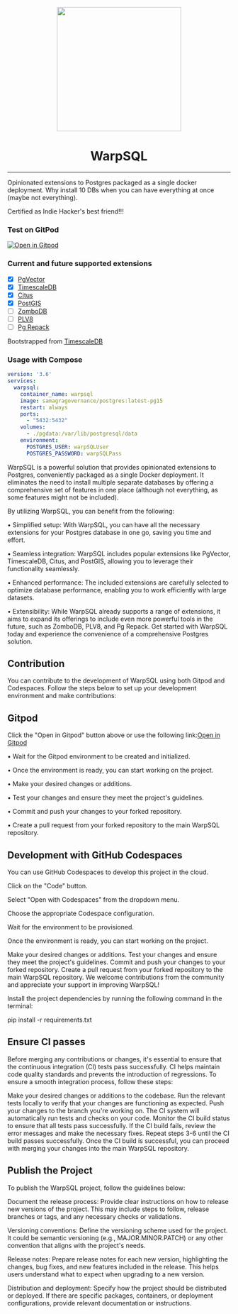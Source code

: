 <p align="center"><img align="center" width="280" height="280" src="./icon.jpeg"/></p>
<h1 align="center">WarpSQL</h3>
<hr>
Opinionated extensions to Postgres packaged as a single docker deployment. Why install 10 DBs when you can have everything at once (maybe not everything).

Certified as Indie Hacker's best friend!!!

### Test on GitPod
[![Open in Gitpod](https://gitpod.io/button/open-in-gitpod.svg)](https://gitpod.io/#https://github.com/ChakshuGautam/postgres-tsdb-vector-docker)

### Current and future supported extensions

- [x] [PgVector](https://github.com/pgvector/pgvector)
- [x] [TimescaleDB](https://github.com/timescale/timescaledb)
- [x] [Citus](https://www.citusdata.com/)
- [x] [PostGIS](https://postgis.net)
- [ ] [ZomboDB](https://github.com/zombodb/zombodb)
- [ ] [PLV8](https://github.com/plv8/plv8)
- [ ] [Pg Repack](https://github.com/reorg/pg_repack)

Bootstrapped from [TimescaleDB](https://github.com/timescale/timescaledb-docker)

### Usage with Compose

```yaml
version: '3.6'
services:
  warpsql:
    container_name: warpsql
    image: samagragovernance/postgres:latest-pg15
    restart: always
    ports:
      - "5432:5432"
    volumes:
      - ./pgdata:/var/lib/postgresql/data
    environment:
      POSTGRES_USER: warpSQLUser
      POSTGRES_PASSWORD: warpSQLPass
```

WarpSQL is a powerful solution that provides opinionated extensions to Postgres, conveniently packaged as a single Docker deployment. It eliminates the need to install multiple separate databases by offering a comprehensive set of features in one place (although not everything, as some features might not be included).

By utilizing WarpSQL, you can benefit from the following:

• Simplified setup: With WarpSQL, you can have all the necessary extensions for your Postgres database in one go, saving you time and effort.

• Seamless integration: WarpSQL includes popular extensions like PgVector, TimescaleDB, Citus, and PostGIS, allowing you to leverage their functionality seamlessly.

• Enhanced performance: The included extensions are carefully selected to optimize database performance, enabling you to work efficiently with large datasets.

• Extensibility: While WarpSQL already supports a range of extensions, it aims to expand its offerings to include even more powerful tools in the future, such as ZomboDB, PLV8, and Pg Repack.
Get started with WarpSQL today and experience the convenience of a comprehensive Postgres solution.


## Contribution

You can contribute to the development of WarpSQL using both Gitpod and Codespaces. Follow the steps below to set up your development environment and make contributions:

## Gitpod

Click the "Open in Gitpod" button above or use the following link:[Open in Gitpod](https://gitpod.io/new/#https://github.com/ChakshuGautam/postgres-tsdb-vector-docker)

• Wait for the Gitpod environment to be created and initialized.

• Once the environment is ready, you can start working on the project.

• Make your desired changes or additions.

• Test your changes and ensure they meet the project's guidelines.

• Commit and push your changes to your forked repository.

• Create a pull request from your forked repository to the main WarpSQL repository.

## Development with GitHub Codespaces

You can use GitHub Codespaces to develop this project in the cloud.

Click on the "Code" button.

Select "Open with Codespaces" from the dropdown menu.

Choose the appropriate Codespace configuration.

Wait for the environment to be provisioned.

Once the environment is ready, you can start working on the project.

Make your desired changes or additions.
Test your changes and ensure they meet the project's guidelines.
Commit and push your changes to your forked repository.
Create a pull request from your forked repository to the main WarpSQL repository.
We welcome contributions from the community and appreciate your support in improving WarpSQL!

Install the project dependencies by running the following command in the terminal:

pip install -r requirements.txt

## Ensure CI passes

Before merging any contributions or changes, it's essential to ensure that the continuous integration (CI) tests pass successfully. CI helps maintain code quality standards and prevents the introduction of regressions. To ensure a smooth integration process, follow these steps:

Make your desired changes or additions to the codebase.
Run the relevant tests locally to verify that your changes are functioning as expected.
Push your changes to the branch you're working on.
The CI system will automatically run tests and checks on your code.
Monitor the CI build status to ensure that all tests pass successfully.
If the CI build fails, review the error messages and make the necessary fixes.
Repeat steps 3-6 until the CI build passes successfully.
Once the CI build is successful, you can proceed with merging your changes into the main WarpSQL repository.

## Publish the Project

To publish the WarpSQL project, follow the guidelines below:

Document the release process: Provide clear instructions on how to release new versions of the project. This may include steps to follow, release branches or tags, and any necessary checks or validations.

Versioning conventions: Define the versioning scheme used for the project. It could be semantic versioning (e.g., MAJOR.MINOR.PATCH) or any other convention that aligns with the project's needs.

Release notes: Prepare release notes for each new version, highlighting the changes, bug fixes, and new features included in the release. This helps users understand what to expect when upgrading to a new version.

Distribution and deployment: Specify how the project should be distributed or deployed. If there are specific packages, containers, or deployment configurations, provide relevant documentation or instructions.

